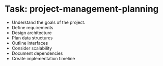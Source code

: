 <!-- ---
!-- title: 2025-01-06 01:49:11
!-- author: ywata-note-win
!-- date: /home/ywatanabe/proj/llemacs/workspace/resources/prompts/components/02_tasks/project-management-planning.md
!-- --- -->

# Task: project-management-planning
* Understand the goals of the project.
* Define requirements
* Design architecture
* Plan data structures
* Outline interfaces
* Consider scalability
* Document dependencies
* Create implementation timeline